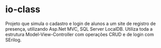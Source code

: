 # io-class
Projeto que simula o cadastro e login de alunos a um site de registro de presença, utilizando Asp.Net MVC, SQL Server LocalDB. 
Utiliza toda a estrutura Model-View-Controller com operações CRUD e de login com SErilog.
